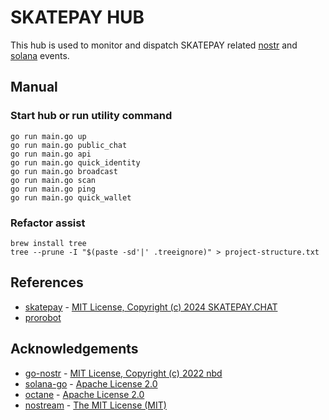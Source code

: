 # SKATEPAY HUB

This hub is used to monitor and dispatch SKATEPAY related [nostr][nostr] and [solana][solana] events. 

## Manual
### Start hub or run utility command
```
go run main.go up
go run main.go public_chat
go run main.go api
go run main.go quick_identity
go run main.go broadcast
go run main.go scan
go run main.go ping
go run main.go quick_wallet
```

### Refactor assist
```
brew install tree
tree --prune -I "$(paste -sd'|' .treeignore)" > project-structure.txt
```

[nostr]: https://github.com/fiatjaf/nostr
[solana]: https://docs.solanalabs.com/cli/install

## References
- [skatepay](https://github.com/SkatePay/skatepay) - [MIT License, Copyright (c) 2024 SKATEPAY.CHAT](https://github.com/SkatePay/skatepay/blob/main/LICENSE)
- [prorobot](https://prorobot.ai)

## Acknowledgements
- [go-nostr](https://github.com/nbd-wtf/go-nostr) - [MIT License, Copyright (c) 2022 nbd](https://github.com/nbd-wtf/go-nostr/blob/master/LICENSE.md)
- [solana-go](https://github.com/gagliardetto/solana-go) - [Apache License 2.0](https://github.com/gagliardetto/solana-go/blob/main/LICENSE)
- [octane](https://github.com/anza-xyz/octane) - [Apache License 2.0](https://github.com/anza-xyz/octane/blob/master/LICENSE)
- [nostream](https://github.com/cameri/nostream) - [The MIT License (MIT)](https://github.com/cameri/nostream/blob/main/LICENSE)
